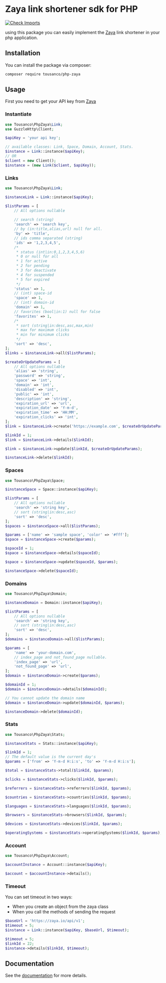# Zaya link shortener sdk for PHP
[![Check Imports](https://github.com/tousanco/php-zaya/actions/workflows/check_imports.yml/badge.svg?branch=master)](https://github.com/tousanco/php-zaya/actions/workflows/check_imports.yml)

using this package you can easily implement the [Zaya](https://zaya.io) link shortener in your php application.
## Installation

You can install the package via composer:
```bash
composer require tousanco/php-zaya
```

## Usage
First you need to get your API key from [Zaya](https://zaya.io/developers/api)
### Instantiate
```php
use Tousanco\PhpZaya\Link;
use GuzzleHttp\Client;

$apiKey = 'your api key';

// available classes: Link, Space, Domain, Account, Stats.
$instance = Link::instance($apiKey);
// OR
$client = new Client();
$instance = (new Link($client, $apiKey));
```
### Links
```php
use Tousanco\PhpZaya\Link;

$instanceLink = Link::instance($apiKey);

$listParams = [
    // All options nullable
    
    // search (string)
    'search' => 'search key',
    // by (in:title,alias,url) null for all.
    'by' => 'title',
    // ids comma separated (string)
    'ids' => '1,2,3,4,5',
    /*
     * status (int|in:0,1,2,3,4,5,6)
     * 0 or null for all
     * 1 for active
     * 2 for pending
     * 3 for deactivate
     * 4 for suspended
     * 5 for expired 
     */
    'status' => 1,
    // (int) space-id
    'space' => 1,
    // (int) domain-id
    'domain' => 1,
    // favorites (bool|in:1) null for false
    'favorites' => 1,
    /*
     * sort (string|in:desc,asc,max,min)
     * max for maximum clicks
     * min for minimum clicks
     */
    'sort' => 'desc',
];
$links = $instanceLink->all($listParams);

$createOrUpdateParams = [
    // All options nullable
    'alias' => 'string',
    'password' => 'string',
    'space' => 'int',
    'domain' => 'int',
    'disabled' => 'int',
    'public' => 'int',
    'description' => 'string',
    'expiration_url' => 'url',
    'expiration_date' => 'Y-m-d',
    'expiration_time' => 'HH:MM',
    'expiration_clicks' => 'int',
];
$link = $instanceLink->create('https://example.com', $createOrUpdateParams);

$linkId = 1;
$link = $instanceLink->details($linkId);

$link = $instanceLink->update($linkId, $createOrUpdateParams);

$instanceLink->delete($linkId);
```
### Spaces
```php
use Tousanco\PhpZaya\Space;

$instanceSpace = Space::instance($apiKey);

$listParams = [
    // All options nullable
    'search' => 'string key',
    // sort (string|in:desc,asc)
    'sort' => 'desc',
];
$spaces = $instanceSpace->all($listParams);

$params = ['name' => 'sample space', 'color' => '#fff'];
$space = $instanceSpace->create($params);

$spaceId = 1;
$space = $instanceSpace->details($spaceId);

$space = $instanceSpace->update($spaceId, $params);

$instanceSpace->delete($spaceId);
```
### Domains
```php
use Tousanco\PhpZaya\Domain;

$instanceDomain = Domain::instance($apiKey);

$listParams = [
    // All options nullable
    'search' => 'string key',
    // sort (string|in:desc,asc)
    'sort' => 'desc',
];
$domains = $instanceDomain->all($listParams);

$params = [
    'name' => 'your-domain.com',
    // index_page and not_found_page nullable.
    'index_page' => 'url',
    'not_found_page' => 'url',
];
$domain = $instanceDomain->create($params);

$domainId = 1;
$domain = $instanceDomain->details($domainId);

// You cannot update the domain name
$domain = $instanceDomain->update($domainId, $params);

$instanceDomain->delete($domainId);
```
### Stats
```php
use Tousanco\PhpZaya\Stats;

$instanceStats = Stats::instance($apiKey);

$linkId = 1;
// The default value is the current day's
$params = ['from' => 'Y-m-d H:i:s', 'to' => 'Y-m-d H:i:s'];

$total = $instanceStats->total($linkId, $params);

$clicks = $instanceStats->clicks($linkId, $params);

$referrers = $instanceStats->referrers($linkId, $params);

$countries = $instanceStats->countries($linkId, $params);

$languages = $instanceStats->languages($linkId, $params);

$browsers = $instanceStats->browsers($linkId, $params);

$devices = $instanceStats->devices($linkId, $params);

$operatingSystems = $instanceStats->operatingSystems($linkId, $params);
```
### Account
```php
use Tousanco\PhpZaya\Account;

$accountInstance = Account::instance($apiKey);

$account = $accountInstance->details();
```

### Timeout
You can set timeout in two ways:
- When you create an object from the zaya class
- When you call the methods of sending the request

```php
$baseUrl = 'https://zaya.io/api/v1';
$timeout = 5;
$instance = Link::instance($apiKey, $baseUrl, $timeout);
```

```php
$timeout = 5;
$linkId = 22;
$instance->details($linkId, $timeout);
```

## Documentation
See the [documentation](https://zaya.io/developers) for more details.